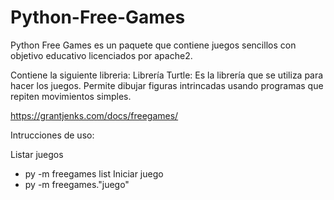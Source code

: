 # Python-Free-Games
Python Free Games es un paquete que contiene juegos sencillos con objetivo educativo licenciados por apache2.

Contiene la siguiente libreria:
Librería Turtle: Es la librería que se utiliza para hacer los juegos. Permite dibujar figuras intrincadas usando programas que repiten movimientos simples.

https://grantjenks.com/docs/freegames/

Intrucciones de uso:

Listar juegos
- py -m freegames list
Iniciar juego
- py -m freegames."juego"
